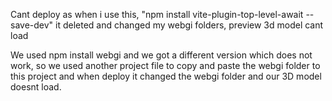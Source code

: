 Cant deploy as when i use this, "npm install vite-plugin-top-level-await --save-dev" it deleted and changed my webgi folders, preview 3d model cant load

We used npm install webgi and we got a different version which does not work, so we used another project file to copy and paste the webgi folder to this project and when deploy it changed the webgi folder and our 3D model doesnt load.
